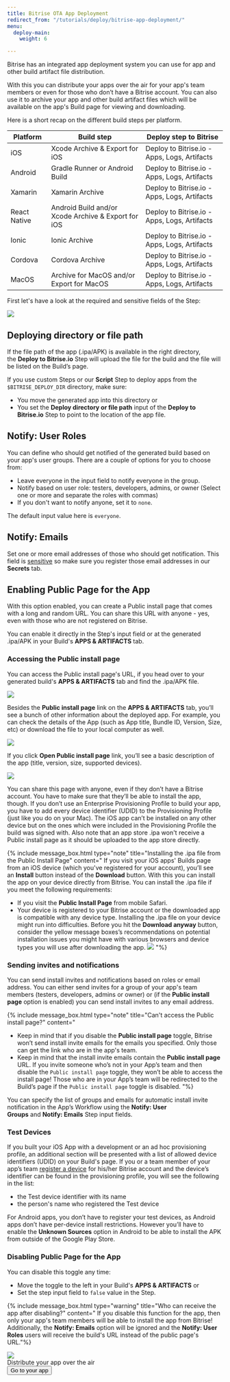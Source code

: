 ```yaml
---
title: Bitrise OTA App Deployment
redirect_from: "/tutorials/deploy/bitrise-app-deployment/"
menu:
  deploy-main:
    weight: 6

---
```

Bitrise has an integrated app deployment system you can use for app and other build artifact file distribution.

With this you can distribute your apps over the air for your app's team members or even for those who don’t have a Bitrise account. You can also use it to archive your app and other build artifact files which will be available on the app's Build page for viewing and downloading.

Here is a short recap on the different build steps per platform.

| Platform | Build step | Deploy step to Bitrise |
| --- | --- | --- |
| iOS | Xcode Archive & Export for iOS | Deploy to Bitrise.io - Apps, Logs, Artifacts |
| Android | Gradle Runner or Android Build | Deploy to Bitrise.io - Apps, Logs, Artifacts |
| Xamarin | Xamarin Archive | Deploy to Bitrise.io - Apps, Logs, Artifacts |
| React Native | Android Build and/or Xcode Archive & Export for iOS | Deploy to Bitrise.io - Apps, Logs, Artifacts |
| Ionic | Ionic Archive | Deploy to Bitrise.io - Apps, Logs, Artifacts |
| Cordova | Cordova Archive | Deploy to Bitrise.io - Apps, Logs, Artifacts |
| MacOS | Archive for MacOS and/or Export for MacOS | Deploy to Bitrise.io - Apps, Logs, Artifacts |

First let's have a look at the required and sensitive fields of the Step:

![](/img/deploy-to-bitrise.png)

## Deploying directory or file path

If the file path of the app (.ipa/APK) is available in the right directory, the **Deploy to Bitrise.io** Step will upload the file for the build and the file will be listed on the Build’s page.

If you use custom Steps or our **Script** Step to deploy apps from the `$BITRISE_DEPLOY_DIR` directory, make sure:

* You move the generated app into this directory or
* You set the **Deploy directory or file path** input of the **Deploy to Bitrise.io** Step to point to the location of the app file.

## Notify: User Roles

You can define who should get notified of the generated build based on your app's user groups. There are a couple of options for you to choose from:

* Leave everyone in the input field to notify everyone in the group.
* Notify based on user role: testers, developers, admins, or owner (Select one or more and separate the roles with commas)
* If you don't want to notify anyone, set it to `none`.

The default input value here is `everyone`.

## Notify: Emails

Set one or more email addresses of those who should get notification. This field is  [sensitive](/builds/env-vars-secret-env-vars/) so make sure you register those email addresses in our **Secrets** tab.

## Enabling Public Page for the App

With this option enabled, you can create a Public install page that comes with a long and random URL. You can share this URL with anyone - yes, even with those who are not registered on Bitrise.

You can enable it directly in the Step's input field or at the generated .ipa/APK in your Build's **APPS & ARTIFACTS** tab.

### Accessing the Public install page

You can access the Public install page's URL, if you head over to your generated build's **APPS & ARTIFACTS** tab and find the .ipa/APK file.

![](/img/public-install-page-1.png)

Besides the **Public install page** link on the **APPS & ARTIFACTS** tab, you’ll see a bunch of other information about the deployed app. For example, you can check the details of the App (such as App title, Bundle ID, Version, Size, etc) or download the file to your local computer as well.

![](/img/app-release-unsigned.jpg)

If you click **Open Public install page** link, you’ll see a basic description of the app (title, version, size, supported devices).

![](/img/oat-publicinstallpage.png)

You can share this page with anyone, even if they don’t have a Bitrise account. You have to make sure that they’ll be able to install the app, though. If you don’t use an Enterprise Provisioning Profile to build your app, you have to add every device identifier (UDID) to the Provisioning Profile (just like you do on your Mac). The iOS app can’t be installed on any other device but on the ones which were included in the Provisioning Profile the build was signed with. Also note that an app store .ipa won't receive a Public install page as it should be uploaded to the app store directly.

{% include message_box.html type="note" title="Installing the .ipa file from the Public Install Page" content="
If you visit your iOS apps' Builds page from an iOS device (which you've registered for your account), you’ll see an **Install** button instead of the **Download** button. With this you can install the app on your device directly from Bitrise.
You can install the .ipa file if you meet the following requirements:

* If you visit the **Public Install Page** from mobile Safari.
* Your device is registered to your Bitrise account or the downloaded app is compatible with any device type.
Installing the .ipa file on your device might run into difficulties. Before you hit the **Download anyway** button, consider the yellow message boxes’s recommendations on potential installation issues you might have with various browsers and device types you will use after downloading the app.
![](/img/install-only-available.png)
"%}

### Sending invites and notifications

You can send install invites and notifications based on roles or email address. You can either send invites for a group of your app's team members (testers, developers, admins or owner) or (if the **Public install page** option is enabled) you can send install invites to any email address.

{% include message_box.html type="note" title="Can't access the Public install page?" content="

* Keep in mind that if you disable the **Public install page** toggle, Bitrise won’t send install invite emails for the emails you specified. Only those can get the link who are in the app's team.
* Keep in mind that the install invite emails contain the **Public install page** URL. If you invite someone who’s not in your App’s team and then disable the `Public install page` toggle, they won’t be able to access the install page! Those who are in your App’s team will be redirected to the Build’s page if the `Public install page` toggle is disabled. "%}

You can specify the list of groups and emails for automatic install invite notification in the App’s Workflow using the **Notify: User Groups** and **Notify: Emails** Step input fields.

### Test Devices

If you built your iOS App with a development or an ad hoc provisioning profile, an additional section will be presented with a list of allowed device identifiers (UDID) on your Build's page. If you or a team member of your app’s team [register a device](/testing/registering-a-test-device/) for his/her Bitrise account and the device’s identifier can be found in the provisioning profile, you will see the following in the list:

* the Test device identifier with its name
* the person's name who registered the Test device

For Android apps, you don’t have to register your test devices, as Android apps don’t have per-device install restrictions. However you’ll have to enable the **Unknown Sources** option in Android to be able to install the APK from outside of the Google Play Store.

### Disabling Public Page for the App

You can disable this toggle any time:

* Move the toggle to the left in your Build's **APPS & ARTIFACTS** or
* Set the step input field to `false` value in the Step.

{% include message_box.html type="warning" title="Who can receive the app after disabling?" content=" If you disable this function for the app, then only your app's team members will be able to install the app from Bitrise! Additionally, the **Notify: Emails** option will be ignored and the **Notify: User Roles** users will receive the build's URL instead of the public page's URL."%}

<div class="banner">
<img src="/assets/images/banner-bg-888x170.png" style="border: none;">
<div class="deploy-text">Distribute your app over the air</div>
<a target="_blank" href="https://app.bitrise.io/dashboard/builds"><button class="button">Go to your app</button></a>
</div>